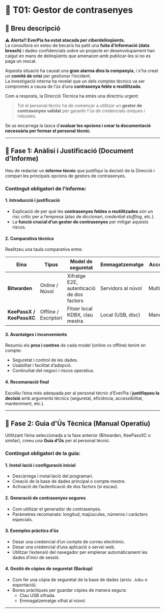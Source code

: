 # 🔐 T01: Gestor de contrasenyes

## 🧾 Breu descripció

⚠️ **Alerta!! EverPia ha estat atacada per ciberdelinqüents.**  
La consultora on esteu de becaris ha patit una **fuita d’informació (data breach)** i dades confidencials sobre un projecte en desenvolupament han caigut en mans de delinqüents que amenacen amb publicar-les si no es paga un rescat.

Aquesta situació ha causat una **gran alarma dins la companyia**, i s’ha creat un **comitè de crisi** per gestionar l’incident.  
La investigació interna ha revelat que un dels comptes tècnics va ser compromès a causa de l’ús d’una **contrasenya feble o reutilitzada**.

Com a resposta, la Direcció Tècnica ha emès una directriu urgent:  
> Tot el personal tècnic ha de començar a utilitzar un **gestor de contrasenyes validat** per garantir l'ús de credencials úniques i robustes.

Se us encarrega la tasca d’**avaluar les opcions i crear la documentació necessària per formar el personal tècnic**.

---

## 🧠 Fase 1: Anàlisi i Justificació (Document d'Informe)

Heu de redactar un **informe tècnic** que justifiqui la decisió de la Direcció i compari les principals opcions de gestors de contrasenyes.

### Contingut obligatori de l’informe:

#### 1. Introducció i justificació
- Explicació de per què les **contrasenyes febles o reutilitzades** són un risc crític per a l’empresa (atac de diccionari, *credential stuffing*, etc.).
- La **funció crucial d’un gestor de contrasenyes** per mitigar aquests riscos.

#### 2. Comparativa tècnica
Realitzeu una taula comparativa entre:

| Eina | Tipus | Model de seguretat | Emmagatzematge | Accessibilitat | Cost / Llicència |
|------|--------|-------------------|----------------|----------------|------------------|
| **Bitwarden** | Online / Núvol | Xifratge E2E, autenticació de dos factors | Servidors al núvol | Multidispositiu | Freemium / Subscriptió |
| **KeePassX / KeePassXC** | Offline / Escriptori | Fitxer local KDBX, clau mestra | Local (USB, disc) | Manual | Gratuït / Open Source |

#### 3. Avantatges i inconvenients
Resumiu els **pros i contres** de cada model (online vs offline) tenint en compte:
- Seguretat i control de les dades.
- Usabilitat i facilitat d’adopció.
- Continuïtat del negoci i riscos operatius.

#### 4. Recomanació final
Escolliu l’eina més adequada per al personal tècnic d’EverPia i **justifiqueu la decisió** amb arguments tècnics (seguretat, eficiència, accessibilitat, manteniment, etc.).

---

## 🧩 Fase 2: Guia d'Ús Tècnica (Manual Operatiu)

Utilitzant l’eina seleccionada a la fase anterior (Bitwarden, KeePassXC o similar), creeu una **Guia d’Ús** per al personal tècnic.

### Contingut obligatori de la guia:

#### 1. Instal·lació i configuració inicial
- Descàrrega i instal·lació del programari.
- Creació de la base de dades principal o compte mestre.
- Activació de l’autenticació de dos factors (si escau).

#### 2. Generació de contrasenyes segures
- Com utilitzar el generador de contrasenyes.
- Paràmetres recomanats: longitud, majúscules, números i caràcters especials.

#### 3. Exemples pràctics d’ús
- Desar una credencial d’un compte de correu electrònic.  
- Desar una credencial d’una aplicació o servei web.  
- Utilitzar l’extensió del navegador per emplenar automàticament les dades d’inici de sessió.

#### 4. Gestió de còpies de seguretat (Backup)
- Com fer una còpia de seguretat de la base de dades (arxiu `.kdbx` o exportació).  
- Bones pràctiques per guardar còpies de manera segura:  
  - Clau USB xifrada.  
  - Emmagatzematge xifrat al núvol.  

---




